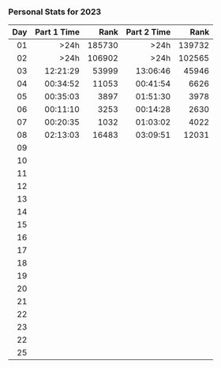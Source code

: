 ### Personal Stats for 2023

| Day | Part 1 Time |   Rank | Part 2 Time |   Rank |
|----:|------------:|-------:|------------:|-------:|
|  01 |        >24h | 185730 |        >24h | 139732 |
|  02 |        >24h | 106902 |        >24h | 102565 |
|  03 |    12:21:29 |  53999 |    13:06:46 |  45946 |
|  04 |    00:34:52 |  11053 |    00:41:54 |   6626 |
|  05 |    00:35:03 |   3897 |    01:51:30 |   3978 |
|  06 |    00:11:10 |   3253 |    00:14:28 |   2630 |
|  07 |    00:20:35 |   1032 |    01:03:02 |   4022 |
|  08 |    02:13:03 |  16483 |    03:09:51 |  12031 |
|  09 |             |        |             |        |
|  10 |             |        |             |        |
|  11 |             |        |             |        |
|  12 |             |        |             |        |
|  13 |             |        |             |        |
|  14 |             |        |             |        |
|  15 |             |        |             |        |
|  16 |             |        |             |        |
|  17 |             |        |             |        |
|  18 |             |        |             |        |
|  19 |             |        |             |        |
|  20 |             |        |             |        |
|  21 |             |        |             |        |
|  22 |             |        |             |        |
|  23 |             |        |             |        |
|  22 |             |        |             |        |
|  25 |             |        |             |        |
